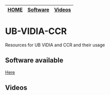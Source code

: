| [HOME](README.md) |  [Software](Software.md)   |    [Videos](Videos.md)              |
| -------- | ----------------------------------- | ----------------------------------- |

# UB-VIDIA-CCR
Resources for UB VIDIA and CCR and their usage

## Software available

  [Here](Software.md)


## Videos




